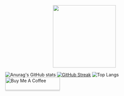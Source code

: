 <div id="header" align="center">
  <img src="https://media.giphy.com/media/SWoSkN6DxTszqIKEqv/giphy.gif" width="200"/>  
</div>

![Anurag's GitHub stats](https://github-readme-stats.vercel.app/api?username=thalesinacioo&show_icons=true&theme=flag-india)
[![GitHub Streak](https://github-readme-streak-stats.herokuapp.com/?user=thalesinacioo&theme=flag-india)](https://git.io/streak-stats)
![Top Langs](https://github-readme-stats.vercel.app/api/top-langs/?username=thalesinacioo&langs_count=5&theme=flag-india&layout=compact)
<br>
<a href="https://www.buymeacoffee.com/thalesinacioo" target="_blank"><img src="https://www.buymeacoffee.com/assets/img/custom_images/orange_img.png" alt="Buy Me A Coffee" style="height: 41px !important;width: 174px !important;box-shadow: 0px 3px 2px 0px rgba(190, 190, 190, 0.5) !important;-webkit-box-shadow: 0px 3px 2px 0px rgba(190, 190, 190, 0.5) !important;" ></a>              
<!--
**thalesinacioo/thalesinacioo** is a ✨ _special_ ✨ repository because its `README.md` (this file) appears on your GitHub profile.

Here are some ideas to get you started:


- 🔭 I’m currently working on ...
- 🌱 I’m currently learning ...
- 👯 I’m looking to collaborate on ...
- 🤔 I’m looking for help with ...
- 💬 Ask me about ...
- 📫 How to reach me: ...
- 😄 Pronouns: ...
- ⚡ Fun fact: ...
-->
